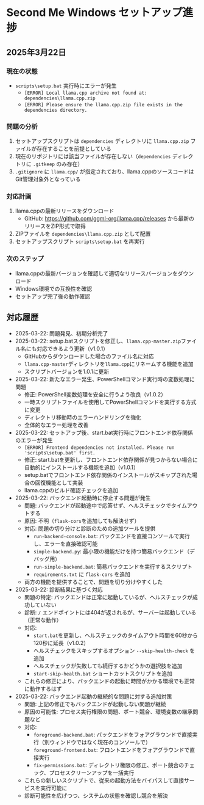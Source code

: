 # Second Me Windows セットアップ進捗

## 2025年3月22日

### 現在の状態
- `scripts\setup.bat` 実行時にエラーが発生
  - `[ERROR] Local llama.cpp archive not found at: dependencies\llama.cpp.zip`
  - `[ERROR] Please ensure the llama.cpp.zip file exists in the dependencies directory.`

### 問題の分析
1. セットアップスクリプトは `dependencies` ディレクトリに `llama.cpp.zip` ファイルが存在することを前提としている
2. 現在のリポジトリには該当ファイルが存在しない（`dependencies` ディレクトリに `.gitkeep` のみ存在）
3. `.gitignore` に `llama.cpp/` が指定されており、llama.cppのソースコードはGit管理対象外となっている

### 対応計画
1. llama.cppの最新リリースをダウンロード
   - GitHub: https://github.com/ggml-org/llama.cpp/releases から最新のリリースをZIP形式で取得
2. ZIPファイルを `dependencies\llama.cpp.zip` として配置
3. セットアップスクリプト `scripts\setup.bat` を再実行

### 次のステップ
- llama.cppの最新バージョンを確認して適切なリリースバージョンをダウンロード
- Windows環境での互換性を確認
- セットアップ完了後の動作確認

## 対応履歴
- 2025-03-22: 問題発見、初期分析完了
- 2025-03-22: setup.batスクリプトを修正し、`llama.cpp-master.zip`ファイル名にも対応できるよう更新（v1.0.1）
  - GitHubからダウンロードした場合のファイル名に対応
  - `llama.cpp-master`ディレクトリを`llama.cpp`にリネームする機能を追加
  - スクリプトバージョンを1.0.1に更新
- 2025-03-22: 新たなエラー発生、PowerShellコマンド実行時の変数処理に問題
  - 修正: PowerShell変数処理を安全に行うよう改良（v1.0.2）
  - 一時スクリプトファイルを使用してPowerShellコマンドを実行する方式に変更
  - ディレクトリ移動時のエラーハンドリングを強化
  - 全体的なエラー処理を改善
- 2025-03-22: セットアップ後、start.bat実行時にフロントエンド依存関係のエラーが発生
  - `[ERROR] Frontend dependencies not installed. Please run 'scripts\setup.bat' first.`
  - 修正: start.batを更新し、フロントエンド依存関係が見つからない場合に自動的にインストールする機能を追加（v1.0.1）
  - setup.batでフロントエンド依存関係のインストールがスキップされた場合の回復機能として実装
  - llama.cppのビルド確認チェックを追加
- 2025-03-22: バックエンド起動時に停止する問題が発生
  - 問題: バックエンドが起動途中で応答せず、ヘルスチェックでタイムアウトする
  - 原因: 不明（`flask-cors`を追加しても解決せず）
  - 対応: 問題の切り分けと診断のための追加ツールを提供
    - `run-backend-console.bat`: バックエンドを直接コンソールで実行し、エラーを直接確認可能
    - `simple-backend.py`: 最小限の機能だけを持つ簡易バックエンド（デバッグ用）
    - `run-simple-backend.bat`: 簡易バックエンドを実行するスクリプト
    - `requirements.txt` に `flask-cors` を追加
  - 両方の機能を提供することで、問題を切り分けやすくした
- 2025-03-22: 診断結果に基づく対応
  - 問題の特定: バックエンドは正常に起動しているが、ヘルスチェックが成功していない
  - 診断: `/` エンドポイントには404が返されるが、サーバーは起動している（正常な動作）
  - 対応: 
    - `start.bat`を更新し、ヘルスチェックのタイムアウト時間を60秒から120秒に延長（v1.0.2）
    - ヘルスチェックをスキップするオプション `--skip-health-check` を追加
    - ヘルスチェックが失敗しても続行するかどうかの選択肢を追加
    - `start-skip-health.bat` ショートカットスクリプトを追加
  - これらの修正により、バックエンドの起動に時間がかかる環境でも正常に動作するはず
- 2025-03-22: バックエンド起動の継続的な問題に対する追加対策
  - 問題: 上記の修正でもバックエンドが起動しない問題が継続
  - 原因の可能性: プロセス実行権限の問題、ポート競合、環境変数の継承問題など
  - 対応:
    - `foreground-backend.bat`: バックエンドをフォアグラウンドで直接実行（別ウィンドウではなく現在のコンソールで）
    - `foreground-frontend.bat`: フロントエンドをフォアグラウンドで直接実行
    - `fix-permissions.bat`: ディレクトリ権限の修正、ポート競合のチェック、プロセスクリーンアップを一括実行
  - これらの新しいスクリプトで、従来の起動方法をバイパスして直接サービスを実行可能に
  - 診断可能性を広げつつ、システムの状態を確認し競合を解決
